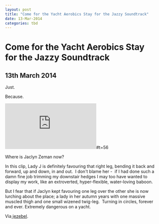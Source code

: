 ```yaml
---
layout: post
title: "Come for the Yacht Aerobics Stay for the Jazzy Soundtrack"
date: 13-Mar-2014
categories: tbd
---
```


# Come for the Yacht Aerobics Stay for the Jazzy Soundtrack

## 13th March 2014

Just.

Because.

<iframe src='https://www.youtube.com/embed/Bi03adLP9T8' frameborder='0' gesture='media' allow='encrypted-media' allowfullscreen></iframe>#t=56

Where is Jaclyn Zeman now?

In this clip,   Lady J is definitely favouring that right leg, bending it back and forward, up and down, in and out.  I don't blame her -  if I had done such a damn fine job trimming my downstair hedges I may too have wanted to display my work, like an extroverted, hyper-flexible, water-loving baboon.

But I fear that if Jaclyn kept favouring one leg over the other she is now lurching about the place; a lady in her autumn years with one massive muscled thigh and one small wizened twig-leg.  Turning in circles, forever and ever. Extremely dangerous on a yacht.

Via<a href="http://jezebel.com/"> jezebel</a>.
